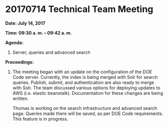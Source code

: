 #  20170714 Technical Team Meeting
**Date: July 14, 2017**

**Time: 09:30 a. m. – 09:42 a. m.**

**Agenda:**
1.	Server, queries and advanced search

**Proceedings:**
1.	The meeting began with an update on the configuration of the DOE Code server. Currently, the index is being merged with Solr for search queries. Publish, submit, and authentication are also ready to merge with Solr. The team discussed various options for deploying updates to AWS (i.e. elastic beanstalk). Documentation for these changes are being written.   
  
    Thomas is working on the search infrastructure and advanced search page. Queries made there will be saved, as per DOE Code requirements. This feature is in progress. 
